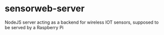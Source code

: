 # sensorweb-server
NodeJS server acting as a backend for wireless IOT sensors, supposed to be served by a Raspberry Pi

